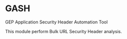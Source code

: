 # GASH
GEP Application Security Header Automation Tool

This module perform Bulk URL Security Header analysis.
